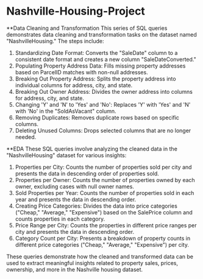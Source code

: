 # Nashville-Housing-Project

**Data Cleaning and Transformation
This series of SQL queries demonstrates data cleaning and transformation tasks on the dataset named "NashvilleHousing." The steps include:
1. Standardizing Date Format: Converts the "SaleDate" column to a consistent date format and creates a new column "SaleDateConverted."
2. Populating Property Address Data: Fills missing property addresses based on ParcelID matches with non-null addresses.
3. Breaking Out Property Address: Splits the property address into individual columns for address, city, and state.
4. Breaking Out Owner Address: Divides the owner address into columns for address, city, and state.
5. Changing 'Y' and 'N' to 'Yes' and 'No': Replaces 'Y' with 'Yes' and 'N' with 'No' in the "SoldAsVacant" column.
6. Removing Duplicates: Removes duplicate rows based on specific columns.
7. Deleting Unused Columns: Drops selected columns that are no longer needed.

**EDA
These SQL queries involve analyzing the cleaned data in the "NashvilleHousing" dataset for various insights:
1. Properties per City: Counts the number of properties sold per city and presents the data in descending order of properties sold.
2. Properties per Owner: Counts the number of properties owned by each owner, excluding cases with null owner names.
3. Sold Properties per Year: Counts the number of properties sold in each year and presents the data in descending order.
4. Creating Price Categories: Divides the data into price categories ("Cheap," "Average," "Expensive") based on the SalePrice column and counts properties in each category.
5. Price Range per City: Counts the properties in different price ranges per city and presents the data in descending order.
6. Category Count per City: Presents a breakdown of property counts in different price categories ("Cheap," "Average," "Expensive") per city.

These queries demonstrate how the cleaned and transformed data can be used to extract meaningful insights related to property sales, prices, ownership, and more in the Nashville housing dataset.
